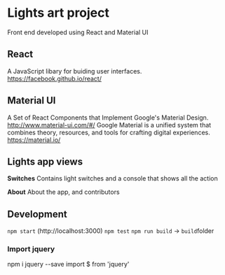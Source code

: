 Lights art project
==================

Front end developed using React and Material UI

## React
A JavaScript libary for buiding user interfaces. https://facebook.github.io/react/

## Material UI
A Set of React Components that Implement Google's Material Design. http://www.material-ui.com/#/
Google Material is a unified system that combines theory, resources, and tools for crafting digital experiences. https://material.io/


## Lights app views
**Switches**
Contains light switches and a console that shows all the action

**About**
About the app, and contributors

## Development
`npm start` (http://localhost:3000)
`npm test`
`npm run build` -> `build`folder

### Import jquery
npm i jquery --save
import $ from 'jquery'

